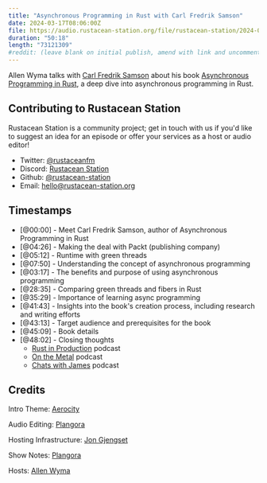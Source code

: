 ```yaml
---
title: "Asynchronous Programming in Rust with Carl Fredrik Samson"
date: 2024-03-17T08:06:00Z
file: https://audio.rustacean-station.org/file/rustacean-station/2024-03-17-carl-fredrik-samson.mp3
duration: "50:18"
length: "73121309"
#reddit: (leave blank on initial publish, amend with link and uncomment this line after Reddit thread has been posted)
---
```


Allen Wyma talks with [Carl Fredrik Samson](https://twitter.com/cf_samson) about his book [Asynchronous Programming in Rust](https://www.packtpub.com/product/asynchronous-programming-in-rust/9781805128137), a deep dive into asynchronous programming in Rust.

## Contributing to Rustacean Station

Rustacean Station is a community project; get in touch with us if you'd like to suggest an idea for an episode or offer your services as a host or audio editor!

- Twitter: [@rustaceanfm](https://twitter.com/rustaceanfm)
- Discord: [Rustacean Station](https://discord.gg/cHc3Gyc)
- Github: [@rustacean-station](https://github.com/rustacean-station/)
- Email: [hello@rustacean-station.org](mailto:hello@rustacean-station.org)

## Timestamps

- [@00:00] - Meet Carl Fredrik Samson, author of Asynchronous Programming in Rust
- [@04:26] - Making the deal with Packt (publishing company)
- [@05:12] - Runtime with green threads
- [@07:50] - Understanding the concept of asynchronous programming
- [@03:17] - The benefits and purpose of using asynchronous programming
- [@28:35] - Comparing green threads and fibers in Rust
- [@35:29] - Importance of learning async programming
- [@41:43] - Insights into the book's creation process, including research and writing efforts
- [@43:13] - Target audience and prerequisites for the book
- [@45:09] - Book details
- [@48:02] - Closing thoughts
  - [Rust in Production](https://corrode.dev/podcast/) podcast
  - [On the Metal](https://oxide.computer/podcasts/on-the-metal) podcast
  - [Chats with James](https://jamesmunns.com/podcast/) podcast

## Credits

Intro Theme: [Aerocity](https://twitter.com/AerocityMusic)

Audio Editing: [Plangora](https://twitter.com/plangora)

Hosting Infrastructure: [Jon Gjengset](https://twitter.com/jonhoo/)

Show Notes: [Plangora](https://twitter.com/plangora)

Hosts: [Allen Wyma](https://twitter.com/allenwyma)
